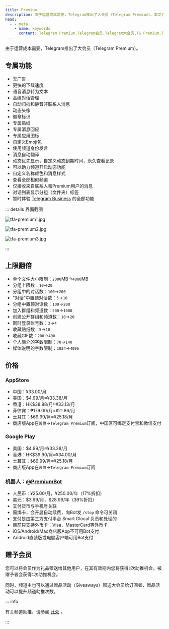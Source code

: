 ```yaml
---
title: Premium
description: 由于运营成本需要，Telegram推出了大会员（Telegram Premium）。本文介绍了Telegram大会员的专属功能，以及Telegram大会员开通方法和价格。
head:
  - - meta
    - name: keywords
      content: Telegram Premium,Telegram会员,Telegram大会员,TG Premium,TG会员,TG大会员,电报Premium,电报会员,电报大会员
---
```


由于运营成本需要，Telegram推出了大会员（Telegram Premium）。

## 专属功能

- 无广告
- 更快的下载速度
- 语音消息转为文本
- 高级对话管理
- 自动归档和静音非联系人消息
- 动态头像
- 徽章标识
- 专属贴纸
- 专属消息回应
- 专属应用图标
- 自定义Emoji包
- 使用频道身份发言
- 消息自动翻译
- 动态优先显示，自定义动态到期时间，永久查看记录
- 可以助力频道开启动态功能
- 自定义名称颜色和消息样式
- 查看全部相似频道
- 仅接收来自联系人和Premium用户的消息
- 对话列表显示分组（文件夹）标签
- 暂时体验 [Telegram Business](./business.html) 的全部功能

::: details 界面截图

![tfa-premium1.jpg](https://cdn.jsdelivr.net/gh/feijiqun/images/tfa/premium1.jpg)

![tfa-premium2.jpg](https://cdn.jsdelivr.net/gh/feijiqun/images/tfa/premium2.jpg)

![tfa-premium3.jpg](https://cdn.jsdelivr.net/gh/feijiqun/images/tfa/premium3.jpg)

:::

## 上限翻倍

- 单个文件大小限制：`2000`MB->`4000`MB
- 分组上限数：`10`->`20`
- 分组中的对话数：`100`->`200`
- "对话"中置顶对话数：`5`->`10`
- 分组中置顶对话数：`100`->`200`
- 加入群组和频道数：`500`->`1000`
- 创建公开群组和频道数：`10`->`20`
- 同时登录账号数：`3`->`4`
- 收藏贴纸数：`5`->`10`
- 收藏GIF数：`200`->`400`
- 个人简介的字数限制：`70`->`140`
- 媒体说明的字数限制：`1024`->`4096`

## 价格

### AppStore

- 中国：¥33.00/月
- 美国：$4.99/月≈¥33.38/月
- 香港：HK$38.88/月≈¥33.13/月
- 菲律宾：₱179.00/月≈¥21.86/月
- 土耳其：₺69.99/月≈¥25.18/月
- 商店版App在`设置`->`Telegram Premium`订阅，中国区可绑定支付宝和微信支付

### Google Play

- 美国：$4.99/月≈¥33.38/月
- 香港：HK$39.90/月≈¥34.00/月
- 土耳其：₺69.99/月≈¥25.18/月
- 商店版App在`设置`->`Telegram Premium`订阅

### 机器人：[@PremiumBot](https://t.me/PremiumBot)

- 人民币：¥25.00/月，¥250.00/年（17%折扣）
- 美元：\$3.99/月，\$28.99/年（39%折扣）
- 支付货币与手机号关联
- 需绑卡，会开启自动续费，向Bot发 ```/stop``` 命令可关闭
- 支付是由第三方支付平台 Smart Glocal 负责和处理的
- 目前只支持外币卡：Visa、MasterCard等外币卡
- iOS/Android/Mac商店版App不可用Bot支付
- Android直装版或电脑客户端可用Bot支付

## 赠予会员

您可以将会员作为礼品赠送给其他用户，在其有效期内您将获得`3`次助推机会，被赠予者会获得`1`次助推机会。

同时，频道主也可以通过赠品活动（Giveaways）赠送大会员给订阅者，赠品活动可以提升频道助推次数。

::: info

有关频道助推，请参阅 [此处](./boost.html) 。

:::

